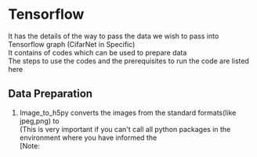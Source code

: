 # Tensorflow
It has the details of the way to pass the data we wish to pass into Tensorflow graph (CifarNet in Specific) <br/>
It contains of codes which can be used to prepare data <br/>
The steps to use the codes and the prerequisites to run the code are listed here 

## Data Preparation
1) Image_to_h5py converts the images from the standard formats(like jpeg,png) to <br/>
(This is very important if you can't call all python packages in the environment where you have informed the <br/> 
[Note:
